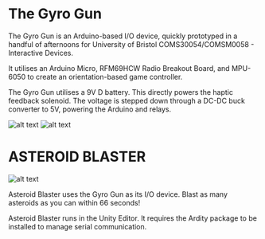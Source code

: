 ﻿# The Gyro Gun

The Gyro Gun is an Arduino-based I/O device, quickly prototyped in a handful of afternoons for  University of Bristol
COMS30054/COMSM0058 - Interactive Devices.

It utilises an Arduino Micro, RFM69HCW Radio Breakout Board, and MPU-6050 to create an orientation-based game controller.

The Gyro Gun utilises a 9V D battery. This directly powers the haptic feedback solenoid. The voltage is stepped down through a DC-DC buck converter to 5V, powering the Arduino and relays.


![alt text](https://i.imgur.com/YfmnCgU.png)
![alt text](https://i.imgur.com/hHACRT0.png)

# ASTEROID BLASTER


![alt text](https://i.imgur.com/IOwuqYb.png)


Asteroid Blaster uses the Gyro Gun as its I/O device.
Blast as many asteroids as you can within 66 seconds!

Asteroid Blaster runs in the Unity Editor. It requires the Ardity package to be installed to manage serial communication. 




